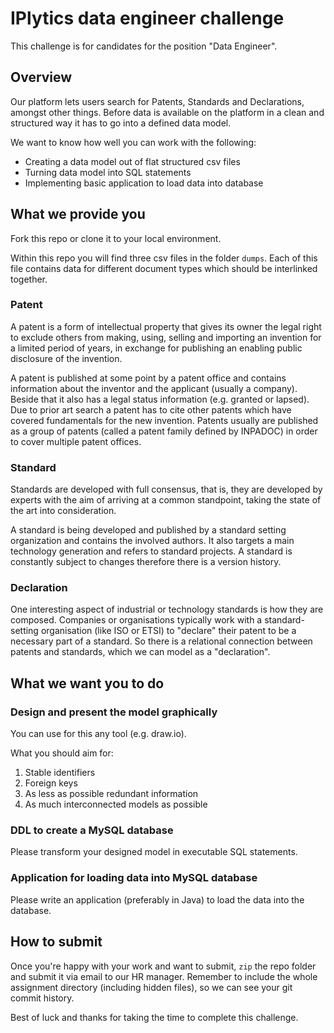# IPlytics data engineer challenge
This challenge is for candidates for the position "Data Engineer".

## Overview
Our platform lets users search for Patents, Standards and Declarations, amongst other things. Before data is available on the platform in a clean and structured way it has to go into a defined data model.

We want to know how well you can work with the following:
* Creating a data model out of flat structured csv files
* Turning data model into SQL statements
* Implementing basic application to load data into database

## What we provide you
Fork this repo or clone it to your local environment.

Within this repo you will find three csv files in the folder `dumps`. Each of this file contains data for different document types which should be interlinked together.

### Patent
A patent is a form of intellectual property that gives its owner the legal right to exclude others from making, using, selling and importing an invention for a limited period of years, in exchange for publishing an enabling public disclosure of the invention.

A patent is published at some point by a patent office and contains information about the inventor and the applicant (usually a company). Beside that it also has a legal status information (e.g. granted or lapsed). Due to prior art search a patent has to cite other patents which have covered fundamentals for the new invention. Patents usually are published as a group of patents (called a patent family defined by INPADOC) in order to cover multiple patent offices.

### Standard
Standards are developed with full consensus, that is, they are developed by experts with the aim of arriving at a common standpoint, taking the state of the art into consideration.

A standard is being developed and published by a standard setting organization and contains the involved authors. It also targets a main technology generation and refers to standard projects. A standard is constantly subject to changes therefore there is a version history.

### Declaration
One interesting aspect of industrial or technology standards is how they are composed. Companies or organisations typically work with a standard-setting organisation (like ISO or ETSI) to "declare" their patent to be a necessary part of a standard. So there is a relational connection between patents and standards, which we can model as a "declaration".


## What we want you to do

### Design and present the model graphically
You can use for this any tool (e.g. draw.io). 

What you should aim for:

1) Stable identifiers
2) Foreign keys
3) As less as possible redundant information
4) As much interconnected models as possible

### DDL to create a MySQL database
Please transform your designed model in executable SQL statements.

### Application for loading data into MySQL database
Please write an application (preferably in Java) to load the data into the database.

## How to submit
Once you're happy with your work and want to submit, `zip` the repo folder and submit it via email to our HR manager. Remember to include the whole assignment directory (including hidden files), so we can see your git commit history.

Best of luck and thanks for taking the time to complete this challenge.
